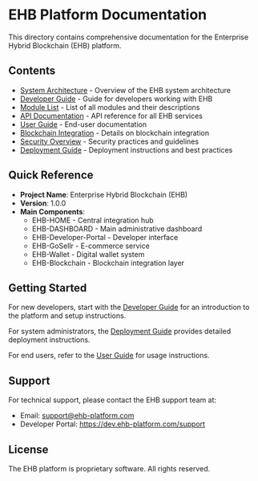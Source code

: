# EHB Platform Documentation

This directory contains comprehensive documentation for the Enterprise Hybrid Blockchain (EHB) platform.

## Contents

- [System Architecture](./ARCHITECTURE.md) - Overview of the EHB system architecture
- [Developer Guide](./DEVELOPER_GUIDE.md) - Guide for developers working with EHB
- [Module List](./MODULE_LIST.md) - List of all modules and their descriptions
- [API Documentation](./API_DOCS.md) - API reference for all EHB services
- [User Guide](./USER_GUIDE.md) - End-user documentation
- [Blockchain Integration](./BLOCKCHAIN.md) - Details on blockchain integration
- [Security Overview](./SECURITY.md) - Security practices and guidelines
- [Deployment Guide](./DEPLOYMENT.md) - Deployment instructions and best practices

## Quick Reference

- **Project Name**: Enterprise Hybrid Blockchain (EHB)
- **Version**: 1.0.0
- **Main Components**:
  - EHB-HOME - Central integration hub
  - EHB-DASHBOARD - Main administrative dashboard
  - EHB-Developer-Portal - Developer interface
  - EHB-GoSellr - E-commerce service
  - EHB-Wallet - Digital wallet system
  - EHB-Blockchain - Blockchain integration layer

## Getting Started

For new developers, start with the [Developer Guide](./DEVELOPER_GUIDE.md) for an introduction to the platform and setup instructions.

For system administrators, the [Deployment Guide](./DEPLOYMENT.md) provides detailed deployment instructions.

For end users, refer to the [User Guide](./USER_GUIDE.md) for usage instructions.

## Support

For technical support, please contact the EHB support team at:

- Email: support@ehb-platform.com
- Developer Portal: https://dev.ehb-platform.com/support

## License

The EHB platform is proprietary software. All rights reserved.